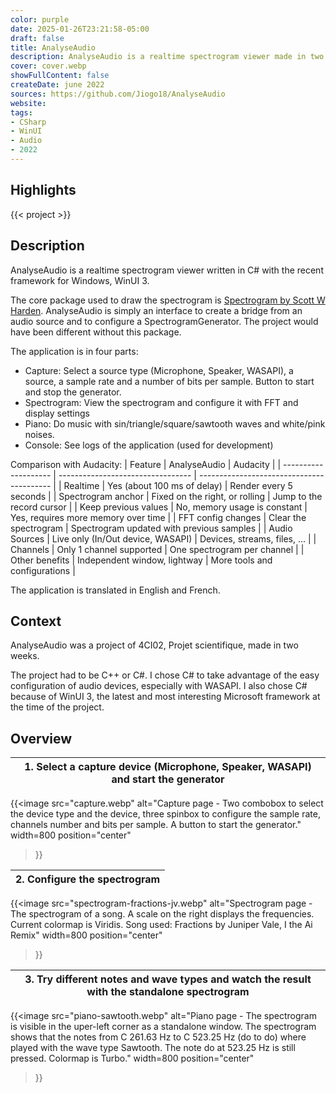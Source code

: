 ```yaml
---
color: purple
date: 2025-01-26T23:21:58-05:00
draft: false
title: AnalyseAudio
description: AnalyseAudio is a realtime spectrogram viewer made in two weeks and written in C# with the framework WinUI 3.
cover: cover.webp
showFullContent: false
createDate: june 2022
sources: https://github.com/Jiogo18/AnalyseAudio
website:
tags:
- CSharp
- WinUI
- Audio
- 2022
---
```


## Highlights

{{< project >}}

## Description

AnalyseAudio is a realtime spectrogram viewer written in C# with the recent framework for Windows, WinUI 3.

The core package used to draw the spectrogram is [Spectrogram by Scott W Harden](https://github.com/swharden/Spectrogram).
AnalyseAudio is simply an interface to create a bridge from an audio source and to configure a SpectrogramGenerator.
The project would have been different without this package.

The application is in four parts:
- Capture: Select a source type (Microphone, Speaker, WASAPI), a source, a sample rate and a number of bits per sample. Button to start and stop the generator.
- Spectrogram: View the spectrogram and configure it with FFT and display settings
- Piano: Do music with sin/triangle/square/sawtooth waves and white/pink noises.
- Console: See logs of the application (used for development)

Comparison with Audacity:
| Feature              | AnalyseAudio                      | Audacity                                  |
| -------------------- | --------------------------------- | ----------------------------------------- |
| Realtime             | Yes (about 100 ms of delay)       | Render every 5 seconds                    |
| Spectrogram anchor   | Fixed on the right, or rolling    | Jump to the record cursor                 |
| Keep previous values | No, memory usage is constant      | Yes, requires more memory over time       |
| FFT config changes   | Clear the spectrogram             | Spectrogram updated with previous samples |
| Audio Sources        | Live only (In/Out device, WASAPI) | Devices, streams, files, ...              |
| Channels             | Only 1 channel supported          | One spectrogram per channel               |
| Other benefits       | Independent window, lightway      | More tools and configurations             |

The application is translated in English and French.

## Context

AnalyseAudio was a project of 4CI02, Projet scientifique, made in two weeks.

The project had to be C++ or C#.
I chose C# to take advantage of the easy configuration of audio devices, especially with WASAPI.
I also chose C# because of WinUI 3, the latest and most interesting Microsoft framework at the time of the project.

## Overview

| 1. Select a capture device (Microphone, Speaker, WASAPI) and start the generator |
| -------------------------------------------------------------------------------- |
{{<image
	src="capture.webp"
	alt="Capture page - Two combobox to select the device type and the device, three spinbox to configure the sample rate, channels number and bits per sample. A button to start the generator."
	width=800
	position="center"
>}}

| 2. Configure the spectrogram |
| ---------------------------- |
{{<image
	src="spectrogram-fractions-jv.webp"
	alt="Spectrogram page - The spectrogram of a song. A scale on the right displays the frequencies. Current colormap is Viridis. Song used: Fractions by Juniper Vale, I the Ai Remix"
	width=800
	position="center"
>}}

| 3. Try different notes and wave types and watch the result with the standalone spectrogram |
| ------------------------------------------------------------------------------------------ |
{{<image
	src="piano-sawtooth.webp"
	alt="Piano page - The spectrogram is visible in the uper-left corner as a standalone window. The spectrogram shows that the notes from C 261.63	Hz to C 523.25 Hz (do to do) where played with the wave type Sawtooth. The note do at 523.25 Hz is still pressed. Colormap is Turbo."
	width=800
	position="center"
>}}
